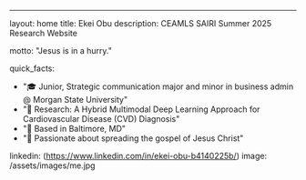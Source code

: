 ---
layout: home
title: Ekei Obu
description: CEAMLS SAIRI Summer 2025 Research Website

motto: "Jesus is in a hurry."

quick_facts:
  - "🎓 Junior, Strategic communication major and minor in business admin @ Morgan State University"
  - "🔬 Research: A Hybrid Multimodal Deep Learning Approach for Cardiovascular Disease (CVD) Diagnosis"
  - "📍 Based in Baltimore, MD"
  - "🚀 Passionate about spreading the gospel of Jesus Christ"

linkedin: (https://www.linkedin.com/in/ekei-obu-b4140225b/)
image: /assets/images/me.jpg
